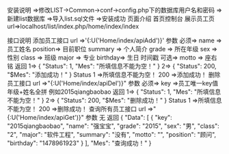 安装说明
    =>修改LIST->Common->conf->config.php下的数据库用户名和密码
    =>新建list数据库
    =>导入list.sql文件
    =>安装成功
页面介绍
    首页控制台 展示员工页
        url=>localhost/list/index.php/home/index/index

接口说明
    添加员工接口
        url
            =>'{:U('Home/index/apiAdd')}'
        参数
            必须=>
                name    => 员工姓名
                position=> 目前职位
                summary => 个人简介
                grade   => 所在年级
                sex     => 性别
                class   => 班级
                major   => 专业
                birthday=> 生日 时间戳
            可选=>
                motto   => 座右铭
        返回
            1=>
                {
                  "Status": 1,
                  "Mes": "所填信息不能为空！"
                }
            2=>
                {
                  "Status": 200,
                  "$Mes": "添加成功！"
                }
        Status
            1   =>所填信息不能为空！
            200 =>添加成功！
    删除员工接口
        url
            =>"{:U('Home/index/apiDel')}"
        参数
            必须=>
                key =>员工唯一key值 年级+姓名全拼 例如2015qiangbaobao
        返回
            1=>
                {
                  "Status": 1,
                  "Mes": "所填信息不能为空！"
                }
            2=>
                {
                  "Status": 200,
                  "$Mes": "删除成功！"
                }
            Status
                1   =>所填信息不能为空！
                200 =>删除成功！
    查询所有员工接口
        url
            =>"{:U('Home/index/apiGet')}"
        参数
            无
        返回
            {
              "Data": [
                {
                  "key": "2015qiangbaobao",
                  "name": "强宝宝",
                  "grade": "2015",
                  "sex": "男",
                  "class": "2",
                  "major": "软件工程",
                  "summary": "没有",
                  "motto": "",
                  "position": "顾问",
                  "birthday": "1478961923"
                }
              ],
              "Mes": "查询成功！"
            }